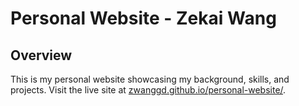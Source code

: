 # Personal Website - Zekai Wang

## Overview
This is my personal website showcasing my background, skills, and projects. Visit the live site at [zwanggd.github.io/personal-website/](https://zwanggd.github.io/personal-website/).